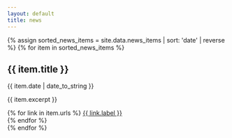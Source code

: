 ```yaml
---
layout: default
title: news
---
```


<div id="news-items">
  {% assign sorted_news_items = site.data.news_items | sort: 'date' | reverse %}
  {% for item in sorted_news_items %}
    <div class="news-item">
      <h2>{{ item.title }}</h2>
      <p>{{ item.date | date_to_string }}</p>
      <p>{{ item.excerpt }}</p>
      {% for link in item.urls %}
        <a href="{{ link.url }}">{{ link.label }}</a><br>
      {% endfor %}
      <br>
    </div>
  {% endfor %}
</div>


